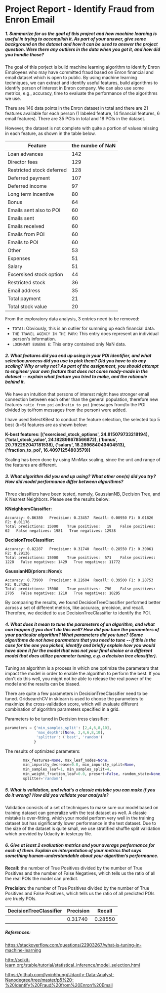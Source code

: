 # Project Report - Identify Fraud from Enron Email 

##### 1. Summarize for us the goal of this project and how machine learning is useful in trying to accomplish it. As part of your answer, give some background on the dataset and how it can be used to answer the project question. Were there any outliers in the data when you got it, and how did you handle those?

The goal of this porject is build machine learning algorithm to identify Enron Employees who may have committed fraud based on Enron financial and email dataset which is open to public. By using machine learning techniques, we can extract and identify useful features, build algorithms to identify person of interest in Enron company. We can also use some metrics, e.g., accuracy, time to evaluate the performance of the algorithms we use. 



There are 146 data points in the Enron dataset in total and there are 21 features available for each person (1 labeled feature, 14 financial features, 6 email features). There are 35 POIs in total and 18 POIs in the dataset. 



However, the dataset is not complete with quite a portion of values missing in each feature, as shown in the table below.

| Feature                   | the numbe of NaN |
| ------------------------- | ---------------- |
| Loan advances             | 142              |
| Director fees             | 129              |
| Restricted stock deferred | 128              |
| Deferred payment          | 107              |
| Deferred income           | 97               |
| Long term incentive       | 80               |
| Bonus                     | 64               |
| Emails sent also to POI   | 60               |
| Emails sent               | 60               |
| Emails received           | 60               |
| Emails from POI           | 60               |
| Emails to POI             | 60               |
| Other                     | 53               |
| Expenses                  | 51               |
| Salary                    | 51               |
| Excersised stock option   | 44               |
| Restricted stock          | 36               |
| Email address             | 35               |
| Total payment             | 21               |
| Total stock value         | 20               |

From the exploratory data analysis, 3 entries need to be removed:

+ `TOTAl`: Obviously, this is an outlier for summing up each financial data.
+ `THE TRAVEL AGENCY IN THE PARK`: This entry does represent an individual person's information.
+ `LOCKHART EUGENE E`: This entry contained only NaN data.



##### 2. What features did you end up using in your POI identifier, and what selection process did you use to pick them? Did you have to do any scaling? Why or why not? As part of the assignment, you should attempt to engineer your own feature that does not come ready-made in the dataset -- explain what feature you tried to make, and the rationale behind it.

We have an intuition that persons of interest might have stronger email connection between each other than the general population, therefore new features `ratio_from_poi` and`ratio_to_poi` (messages from/to the POI divided by to/from messages from the person) were added. 

I have used SelectKBest to conduct the feature selection, the selected top 5 best (k=5) features are as shown below:

**K-best features: [('exercised_stock_options', 24.815079733218194), ('total_stock_value', 24.182898678566872), ('bonus', 20.792252047181538), ('salary', 18.289684043404513), ('fraction_to_poi', 16.40971254803579)]**

Scaling has been done by using MinMax scaling, since the unit and range of the features are different.

##### 3. What algorithm did you end up using? What other one(s) did you try? How did model performance differ between algorithms?  

Three classifiers have been tested, namely, GaussianNB, Decision Tree, and K Nearest Neighbors. Please see the results below:

**KNeighborsClassifier:**

    Accuracy: 0.86380	Precision: 0.23457	Recall: 0.00950	F1: 0.01826	F2: 0.01176
    Total predictions: 15000	True positives:   19	False positives:   62	False negatives: 1981	True negatives: 12938
**DecisionTreeClassifier:**

    Accuracy: 0.82287	Precision: 0.31740	Recall: 0.28550	F1: 0.30061	F2: 0.29136
    Total predictions: 15000	True positives:  571	False positives: 1228	False negatives: 1429	True negatives: 11772
**GaussianNB(priors=None):**

	Accuracy: 0.73900	Precision: 0.22604	Recall: 0.39500	F1: 0.28753	F2: 0.34363
	Total predictions: 15000	True positives:  790	False positives: 2705	False negatives: 1210	True negatives: 10295


By comparing the results, we found DecisionTreeClassifier performed better across a set of different metrics, like accuracy, precision, and recall. Therefore, we decided to use DecisionTreeClassifier to identify the POI.



##### 4. What does it mean to tune the parameters of an algorithm, and what can happen if you don’t do this well?  How did you tune the parameters of your particular algorithm? What parameters did you tune? (Some algorithms do not have parameters that you need to tune -- if this is the case for the one you picked, identify and briefly explain how you would have done it for the model that was not your final choice or a different model that does utilize parameter tuning, e.g. a decision tree classifier). 

Tuning an algorithm is a process in which one optimize the parameters that impact the model in order to enable the algorithm to perform the best. If you don't do this well, you might not be able to release the real power of the model and the results can be biased. 

There are quite a few parameters in DecisionTreeClassifier need to be tuned. GridsearchCV in sklearn is used to choose the parameters to maximize the cross-validation score, which will evaluate different combination of algorithm parameters specified in a grid.

Parameters to be tuned in Decision tress classifier:

```python
parameters = {'min_samples_split': [2,4,6,8,10],
              'max_depth':[None, 2,4,6,8,10],
              'splitter': ('best', 'random')
             }
```

The results of optimized parameters:

```python
        max_features=None, max_leaf_nodes=None,
        min_impurity_decrease=0.0, min_impurity_split=None,
        min_samples_leaf=1, min_samples_split=4,
        min_weight_fraction_leaf=0.0, presort=False, random_state=None,
        splitter='random')
```


##### 5. What is validation, and what’s a classic mistake you can make if you do it wrong? How did you validate your analysis? 

Validation consists of a set of techniques to make sure our model based on training dataset can generalize with the test dataset as well. A classic mistake is over-fitting, which your model perform very well in the training dataset but has significantly lower performance in the test dataset. Due to the size of the dataset is quite small, we use stratified shuffle split validation which provided by Udacity in tester.py file.

##### 6. Give at least 2 evaluation metrics and your average performance for each of them.  Explain an interpretation of your metrics that says something human-understandable about your algorithm’s performance. 



**Recall:** the number of True Positives divided by the number of True Positives and the number of False Negatives, which tells us the ratio of all the real POIs the model can predict.

**Precision:** the number of True Positives divided by the number of True Positives and False Positives, which tells us the ratio of all predicted POIs are truely POIs.

| DecisionTreeClassifier | Precision | Recall  |
| ---------------------- | --------- | ------- |
|                        | 0.31740   | 0.28550 |





##### References:

https://stackoverflow.com/questions/22903267/what-is-tuning-in-machine-learning

http://scikit-learn.org/stable/tutorial/statistical_inference/model_selection.html

https://github.com/lyvinhhung/Udacity-Data-Analyst-Nanodegree/tree/master/p5%20-%20Identify%20Fraud%20from%20Enron%20Email

